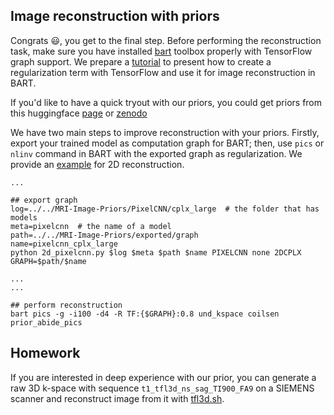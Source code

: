 ## Image reconstruction with priors

Congrats 😃, you get to the final step. Before performing the reconstruction task, make sure you have installed [bart](https://github.com/mrirecon/bart) toolbox properly with TensorFlow graph support.
We prepare a [tutorial](https://github.com/mrirecon/bart-workshop/tree/master/ismrm2021) to present how to create a regularization term with TensorFlow and use it for image reconstruction in BART.

If you'd like to have a quick tryout with our priors, you could get priors from this huggingface [page](https://huggingface.co/Guanxiong/MRI-Image-Priors) or [zenodo](https://zenodo.org/record/8083750)

We have two main steps to improve reconstruction with your priors. Firstly, export your trained model as computation graph for BART; then, use `pics` or `nlinv` command in BART with the exported graph as regularization. We provide an [example](2d_example.sh) for 2D reconstruction.

```shell
...

## export graph
log=../../MRI-Image-Priors/PixelCNN/cplx_large  # the folder that has models
meta=pixelcnn  # the name of a model
path=../../MRI-Image-Priors/exported/graph
name=pixelcnn_cplx_large
python 2d_pixelcnn.py $log $meta $path $name PIXELCNN none 2DCPLX
GRAPH=$path/$name

...
...

## perform reconstruction
bart pics -g -i100 -d4 -R TF:{$GRAPH}:0.8 und_kspace coilsen prior_abide_pics
```

## Homework
If you are interested in deep experience with our prior, you can generate a raw 3D k-space with sequence `t1_tfl3d_ns_sag_TI900_FA9` on a SIEMENS scanner and reconstruct image from it with [tfl3d.sh](tfl3d.sh).

